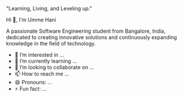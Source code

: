 "Learning, Living, and Leveling up."

Hi 👋, I'm Umme Hani

A passionate Software Engineering student from Bangalore, India, dedicated to creating innovative solutions and continuously expanding knowledge in the field of technology.
- 👀 I’m interested in ...
- 🌱 I’m currently learning ...
- 💞️ I’m looking to collaborate on ...
- 📫 How to reach me ...
- 😄 Pronouns: ...
- ⚡ Fun fact: ...

<!---
haniumme2000/haniumme2000 is a ✨ special ✨ repository because its `README.md` (this file) appears on your GitHub profile.
You can click the Preview link to take a look at your changes.
--->
